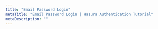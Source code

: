 ```yaml
---
title: "Email Password Login"
metaTitle: "Email Password Login | Hasura Authentication Tutorial"
metaDescription: ""
---
```

